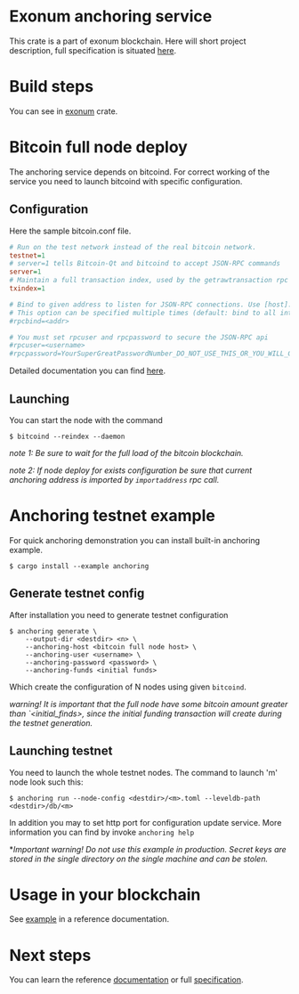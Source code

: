 # Exonum anchoring service
This crate is a part of exonum blockchain. Here will short project description, full specification is situated [here](http://exonum.com/doc/anchoring-spec).

# Build steps
You can see in [exonum](#) crate.

# Bitcoin full node deploy
The anchoring service depends on bitcoind. For correct working of the service you need to launch bitcoind with specific configuration.

## Configuration
Here the sample bitcoin.conf file.
```ini
# Run on the test network instead of the real bitcoin network.
testnet=1
# server=1 tells Bitcoin-Qt and bitcoind to accept JSON-RPC commands
server=1
# Maintain a full transaction index, used by the getrawtransaction rpc call
txindex=1

# Bind to given address to listen for JSON-RPC connections. Use [host]:port notation for IPv6.
# This option can be specified multiple times (default: bind to all interfaces)
#rpcbind=<addr>

# You must set rpcuser and rpcpassword to secure the JSON-RPC api
#rpcuser=<username>
#rpcpassword=YourSuperGreatPasswordNumber_DO_NOT_USE_THIS_OR_YOU_WILL_GET_ROBBED_385593
```
Detailed documentation you can find [here](https://en.bitcoin.it/wiki/Running_Bitcoin#Bitcoin.conf_Configuration_File).

## Launching
You can start the node with the command
```
$ bitcoind --reindex --daemon
```
*note 1: Be sure to wait for the full load of the bitcoin blockchain.*

*note 2: If node deploy for exists configuration be sure that current anchoring address is imported by `importaddress` rpc call.*

# Anchoring testnet example
For quick anchoring demonstration you can install built-in anchoring example.
```
$ cargo install --example anchoring
```

## Generate testnet config
After installation you need to generate testnet configuration
```
$ anchoring generate \
    --output-dir <destdir> <n> \
    --anchoring-host <bitcoin full node host> \
    --anchoring-user <username> \
    --anchoring-password <password> \
    --anchoring-funds <initial funds>
```
Which create the configuration of N nodes using given `bitcoind`.

*warning! It is important that the full node have some bitcoin amount greater  than `<initial_finds>, since the initial funding transaction will create during the testnet generation.*

## Launching testnet
You need to launch the whole testnet nodes. 
The command to launch 'm' node look such this:
```
$ anchoring run --node-config <destdir>/<m>.toml --leveldb-path <destdir>/db/<m>
```
In addition you may to set http port for configuration update service. More information you can find by invoke `anchoring help`

**Important warning! Do not use this example in production. Secret keys are stored in the single directory on the single machine and can be stolen.*

# Usage in your blockchain
See [example](http://exonum.com/doc/crates/anchoring_service/index.html#examples) in a reference documentation.

# Next steps
You can learn the reference [documentation](http://exonum.com/doc/crates/anchoring_service/index.html) or full [specification](http://exonum.com/doc/anchoring-spec).